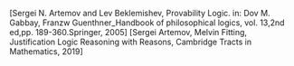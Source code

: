 


[Sergei N. Artemov and Lev Beklemishev, Provability Logic. in: Dov M. Gabbay, Franzw Guenthner_Handbook of philosophical logics, vol. 13,2nd ed,pp. 189-360.Springer, 2005]
[Sergei Artemov, Melvin Fitting, Justification Logic Reasoning with Reasons, Cambridge Tracts in Mathematics, 2019]